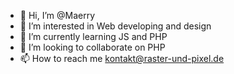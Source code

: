 - 👋 Hi, I’m @Maerry
- 👀 I’m interested in Web developing and design
- 🌱 I’m currently learning JS and PHP
- 💞️ I’m looking to collaborate on PHP
- 📫 How to reach me kontakt@raster-und-pixel.de 

<!---
Maerry/Maerry is a ✨ special ✨ repository because its `README.md` (this file) appears on your GitHub profile.
You can click the Preview link to take a look at your changes.
--->
